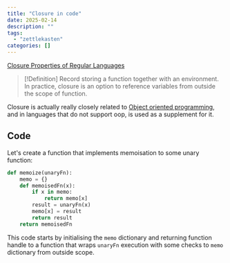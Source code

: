 ```yaml
---
title: "Closure in code"
date: 2025-02-14
description: ""
tags: 
  - "zettlekasten"
categories: []
---
```


[Closure Properties of Regular Languages](zettelkasten/Closure%20Properties%20of%20Regular%20Languages.md)

> [!Definition]
> Record storing a function together with an environment. In practice, closure is an option to reference variables from outside the scope of function. 

Closure is actually really closely related to [Object oriented programming](Object%20oriented%20programming), and in languages that do not support oop, is used as a supplement for it.

## Code
Let's create a function that implements memoisation to some unary function:
```python
def memoize(unaryFn):
	memo = {}
	def memoisedFn(x):
		if x in memo:
			return memo[x]
		result = unaryFn(x)
		memo[x] = result
		return result
	return memoisedFn
```
This code starts by initialising the `memo` dictionary and returning function handle to a function that wraps `unaryFn` execution with some checks to `memo` dictionary from outside scope.
